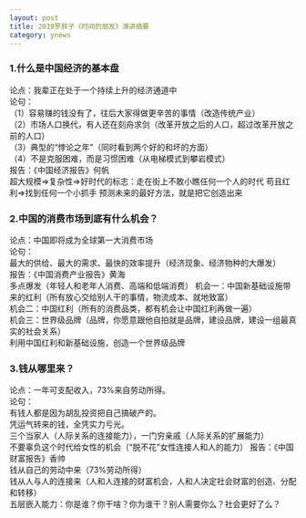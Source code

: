 ```yaml
---
layout: post
title: 2019罗胖子《时间的朋友》演讲摘要
category: ynews
---
```


### 1.什么是中国经济的基本盘        
论点：我辈正在处于一个持续上升的经济通道中       
论句：          
（1）容易赚的钱没有了，往后大家得做更辛苦的事情（改造传统产业）        
（2）市场人口换代，有人还在刻舟求剑（改革开放之后的人口，超过改革开放之前的人口）                  
（3）典型的“悖论之年”（同时看到两个好的和坏的方面）           
（4）不是克服困难，而是习惯困难（从电梯模式到攀岩模式）          
报告：《中国经济报告》何帆          
超大规模=>复杂性=>好时代的标志：走在街上不敢小瞧任何一个人的时代
苟且红利=>找到任何一个小抓手
预测未来的最好方法，就是把它创造出来     

### 2.中国的消费市场到底有什么机会？      
论点：中国即将成为全球第一大消费市场         
论句：       
最大的供给、最大的需求、最快的效率提升（经济现象、经济物种的大爆发）             
报告：《中国消费产业报告》黄海      
多点爆发（年轻人和老年人消费、高端和低端消费）
机会一：中国新基础设施带来的红利（所有放心交给别人干的事情，物流成本、就地致富）            
机会二：中国红利（所有的消费品类，都有机会让中国红利再做一遍）     
机会三：世界级品牌（品牌，你愿意跟他自拍就是品牌，建设品牌，建设一组最真实的社会关系）    
利用中国红利和新基础设施，创造一个世界级品牌          

### 3.钱从哪里来？    
论点：一年可支配收入，73%来自劳动所得。       
论句：        
有钱人都是因为胡乱投资把自己搞破产的。     
凭运气转来的钱，全凭实力亏光。       
三个当家人（人际关系的连接能力），一门穷亲戚（人际关系的扩展能力）        
不要辜负这个时代给女性的机会（“脱不花”女性连接人和人的能力） 
报告：《中国财富报告》香帅         
钱从自己的劳动中来（73%劳动所得）      
钱从人与人的连接来（人和人连接的财富机会，人和人决定社会财富的创造、分配和转移）      
五层嵌入能力：你是谁？你干啥？你为谁干？别人需要你么？社会更好了么？      




